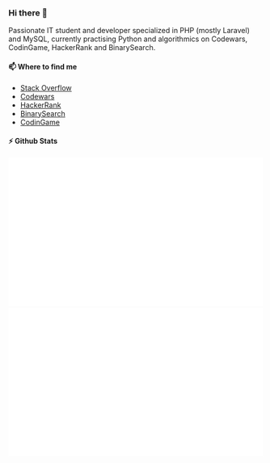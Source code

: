### Hi there 👋

Passionate IT student and developer specialized in PHP (mostly Laravel) and MySQL, currently practising Python and algorithmics on Codewars, CodinGame, HackerRank and BinarySearch.

#### 📫 Where to find me
- [Stack Overflow](https://stackoverflow.com/users/11234619/mdexp)
- [Codewars](https://www.codewars.com/users/mdexp)
- [HackerRank](https://www.hackerrank.com/profile/dvdmarchetti)
- [BinarySearch](https://binarysearch.com/@/mdexp)
- [CodinGame](https://www.codingame.com/profile/d7a73aa122c3cf024c9e0ca2a08f22883345511)

#### ⚡ Github Stats
![](https://github.com/dvdmarchetti/github-stats/blob/master/generated/overview.svg)
![](https://github.com/dvdmarchetti/github-stats/blob/master/generated/languages.svg)
